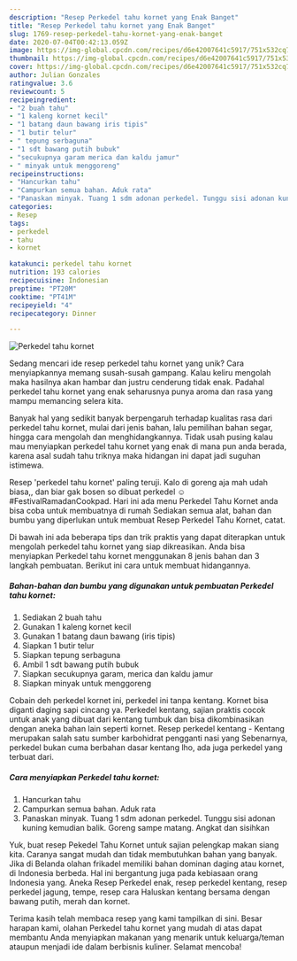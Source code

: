 ```yaml
---
description: "Resep Perkedel tahu kornet yang Enak Banget"
title: "Resep Perkedel tahu kornet yang Enak Banget"
slug: 1769-resep-perkedel-tahu-kornet-yang-enak-banget
date: 2020-07-04T00:42:13.059Z
image: https://img-global.cpcdn.com/recipes/d6e42007641c5917/751x532cq70/perkedel-tahu-kornet-foto-resep-utama.jpg
thumbnail: https://img-global.cpcdn.com/recipes/d6e42007641c5917/751x532cq70/perkedel-tahu-kornet-foto-resep-utama.jpg
cover: https://img-global.cpcdn.com/recipes/d6e42007641c5917/751x532cq70/perkedel-tahu-kornet-foto-resep-utama.jpg
author: Julian Gonzales
ratingvalue: 3.6
reviewcount: 5
recipeingredient:
- "2 buah tahu"
- "1 kaleng kornet kecil"
- "1 batang daun bawang iris tipis"
- "1 butir telur"
- " tepung serbaguna"
- "1 sdt bawang putih bubuk"
- "secukupnya garam merica dan kaldu jamur"
- " minyak untuk menggoreng"
recipeinstructions:
- "Hancurkan tahu"
- "Campurkan semua bahan. Aduk rata"
- "Panaskan minyak. Tuang 1 sdm adonan perkedel. Tunggu sisi adonan kuning kemudian balik. Goreng sampe matang. Angkat dan sisihkan"
categories:
- Resep
tags:
- perkedel
- tahu
- kornet

katakunci: perkedel tahu kornet 
nutrition: 193 calories
recipecuisine: Indonesian
preptime: "PT20M"
cooktime: "PT41M"
recipeyield: "4"
recipecategory: Dinner

---
```



![Perkedel tahu kornet](https://img-global.cpcdn.com/recipes/d6e42007641c5917/751x532cq70/perkedel-tahu-kornet-foto-resep-utama.jpg)

Sedang mencari ide resep perkedel tahu kornet yang unik? Cara menyiapkannya memang susah-susah gampang. Kalau keliru mengolah maka hasilnya akan hambar dan justru cenderung tidak enak. Padahal perkedel tahu kornet yang enak seharusnya punya aroma dan rasa yang mampu memancing selera kita.

Banyak hal yang sedikit banyak berpengaruh terhadap kualitas rasa dari perkedel tahu kornet, mulai dari jenis bahan, lalu pemilihan bahan segar, hingga cara mengolah dan menghidangkannya. Tidak usah pusing kalau mau menyiapkan perkedel tahu kornet yang enak di mana pun anda berada, karena asal sudah tahu triknya maka hidangan ini dapat jadi suguhan istimewa.

Resep &#39;perkedel tahu kornet&#39; paling teruji. Kalo di goreng aja mah udah biasa,, dan biar gak bosen so dibuat perkedel ☺ #FestivalRamadanCookpad. Hari ini ada menu Perkedel Tahu Kornet anda bisa coba untuk membuatnya di rumah Sediakan semua alat, bahan dan bumbu yang diperlukan untuk membuat Resep Perkedel Tahu Kornet, catat.


Di bawah ini ada beberapa tips dan trik praktis yang dapat diterapkan untuk mengolah perkedel tahu kornet yang siap dikreasikan. Anda bisa menyiapkan Perkedel tahu kornet menggunakan 8 jenis bahan dan 3 langkah pembuatan. Berikut ini cara untuk membuat hidangannya.

<!--inarticleads1-->

##### Bahan-bahan dan bumbu yang digunakan untuk pembuatan Perkedel tahu kornet:

1. Sediakan 2 buah tahu
1. Gunakan 1 kaleng kornet kecil
1. Gunakan 1 batang daun bawang (iris tipis)
1. Siapkan 1 butir telur
1. Siapkan  tepung serbaguna
1. Ambil 1 sdt bawang putih bubuk
1. Siapkan secukupnya garam, merica dan kaldu jamur
1. Siapkan  minyak untuk menggoreng


Cobain deh perkedel kornet ini, perkedel ini tanpa kentang. Kornet bisa diganti daging sapi cincang ya. Perkedel kentang, sajian praktis cocok untuk anak yang dibuat dari kentang tumbuk dan bisa dikombinasikan dengan aneka bahan lain seperti kornet. Resep perkedel kentang - Kentang merupakan salah satu sumber karbohidrat pengganti nasi yang Sebenarnya, perkedel bukan cuma berbahan dasar kentang lho, ada juga perkedel yang terbuat dari. 

<!--inarticleads2-->

##### Cara menyiapkan Perkedel tahu kornet:

1. Hancurkan tahu
1. Campurkan semua bahan. Aduk rata
1. Panaskan minyak. Tuang 1 sdm adonan perkedel. Tunggu sisi adonan kuning kemudian balik. Goreng sampe matang. Angkat dan sisihkan


Yuk, buat resep Pekedel Tahu Kornet untuk sajian pelengkap makan siang kita. Caranya sangat mudah dan tidak membutuhkan bahan yang banyak. Jika di Belanda olahan frikadel memiliki bahan dominan daging atau kornet, di Indonesia berbeda. Hal ini bergantung juga pada kebiasaan orang Indonesia yang. Aneka Resep Perkedel enak, resep perkedel kentang, resep perkedel jagung, tempe, resep cara Haluskan kentang bersama dengan bawang putih, merah dan kornet. 

Terima kasih telah membaca resep yang kami tampilkan di sini. Besar harapan kami, olahan Perkedel tahu kornet yang mudah di atas dapat membantu Anda menyiapkan makanan yang menarik untuk keluarga/teman ataupun menjadi ide dalam berbisnis kuliner. Selamat mencoba!
